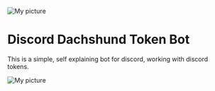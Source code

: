 <img src="https://i.imgur.com/o6hVdHB.png" alt="My picture" /> 


# Discord Dachshund Token Bot

This is a simple, self explaining bot for discord, working with discord tokens.

<img src="https://i.imgur.com/CEfXLwH.png" alt="My picture" /> 


